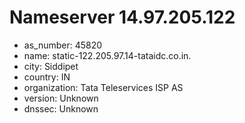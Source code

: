 # Nameserver 14.97.205.122

* as_number: 45820
* name: static-122.205.97.14-tataidc.co.in.
* city: Siddipet
* country: IN
* organization: Tata Teleservices ISP AS
* version: Unknown
* dnssec: Unknown
